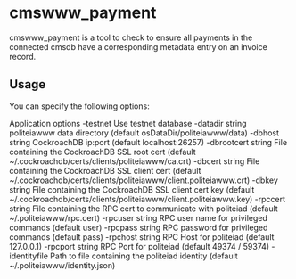# cmswww_payment

cmswww_payment is a tool to check to ensure all payments in the connected cmsdb
have a corresponding metadata entry on an invoice record.

## Usage

You can specify the following options:

  Application options
    -testnet
          Use testnet database
    -datadir string
          politeiawww data directory
            (default osDataDir/politeiawww/data)
    -dbhost string
          CockroachDB ip:port 
           (default localhost:26257)
    -dbrootcert string
          File containing the CockroachDB SSL root cert
          (default ~/.cockroachdb/certs/clients/politeiawww/ca.crt)
    -dbcert string
          File containing the CockroachDB SSL client cert
          (default ~/.cockroachdb/certs/clients/politeiawww/client.politeiawww.crt)
    -dbkey string
          File containing the CockroachDB SSL client cert key
          (default ~/.cockroachdb/certs/clients/politeiawww/client.politeiawww.key)
   -rpccert string
          File containing the RPC cert to communicate with politeiad
          (default ~/.politeiawww/rpc.cert)
   -rpcuser string
          RPC user name for privileged commands
          (default user)
   -rpcpass string
          RPC password for privileged commands
          (default pass)
   -rpchost string
          RPC Host for politeiad
          (default 127.0.0.1)
   -rpcport string
          RPC Port for politeiad
          (default 49374 / 59374)
   -identityfile
          Path to file containing the politeiad identity
          (default ~/.politeiawww/identity.json)
